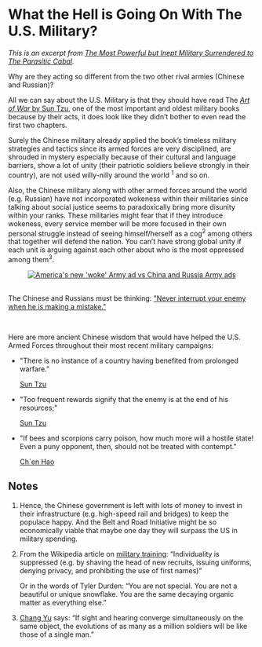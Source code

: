 # What the Hell is Going On With The U.S. Military?
*This is an excerpt from [The Most Powerful but Inept Military Surrendered to The Parasitic Cabal](https://lostvoice.substack.com/p/the-most-powerful-but-inept-military).*

Why are they acting so different from the two other rival armies (Chinese and Russian)?

All we can say about the U.S. Military is that they should have read The [*Art of War* by Sun Tzu](https://suntzusaid.com/), 
one of the most important and oldest military books because by their acts, it does look like 
they didn’t bother to even read the first two chapters.

Surely the Chinese military already applied the book’s timeless military strategies and 
tactics since its armed forces are very disciplined, are shrouded in mystery especially 
because of their cultural and language barriers, show a lot of unity (their patriotic 
soldiers believe strongly in their country), are not used willy-nilly around the world <sup>1</sup> 
and so on.

Also, the Chinese military along with other armed forces around the world (e.g. Russian) 
have not incorporated wokeness within their militaries since talking about social justice 
seems to paradoxically bring more disunity within your ranks. These militaries might fear 
that if they introduce wokeness, every service member will be more focused in their own 
personal struggle instead of seeing himself/herself as a cog<sup>2</sup> among others that together
will defend the nation. You can’t have strong global unity if each unit is arguing against 
each other about who is the most oppressed among them<sup>3</sup>.

<div align="center">
  <a href="https://www.youtube.com/watch?v=FXmyWdZfdgk"><img src="https://img.youtube.com/vi/FXmyWdZfdgk/0.jpg" alt="America's new 'woke' Army ad vs China and Russia Army ads"></a>
</div>

<br/>

The Chinese and Russians must be thinking: ["Never interrupt your enemy when he is making a mistake."](https://twitter.com/usarmy/status/242294060650475521)

<br/>

Here are more ancient Chinese wisdom that would have helped the U.S. Armed Forces 
throughout their most recent military campaigns:

- "There is no instance of a country having benefited from prolonged warfare."

  [Sun Tzu](https://suntzusaid.com/book/2/6)

- "Too frequent rewards signify that the enemy is at the end of his resources;"

  [Sun Tzu](https://suntzusaid.com/book/9/36)

- "If bees and scorpions carry poison, how much more will a hostile state! Even a puny opponent, then, should not be treated with contempt."
  
  [Ch`en Hao](https://suntzusaid.com/book/9/41)

## Notes

1. Hence, the Chinese government is left with lots of money to invest 
   in their infrastructure (e.g. high-speed rail and bridges) to keep 
   the populace happy. And the Belt and Road Initiative might be so 
   economically viable that maybe one day they will surpass the US in 
   military spending.
   
2. From the Wikipedia article on [military training](https://en.wikipedia.org/wiki/Military#Training): “Individuality is 
   suppressed (e.g. by shaving the head of new recruits, issuing uniforms, 
   denying privacy, and prohibiting the use of first names)”
   
   Or in the words of Tyler Durden: “You are not special. You are not a 
   beautiful or unique snowflake. You are the same decaying organic matter 
   as everything else.”

3. [Chang Yu](https://suntzusaid.com/book/7/24) says: “If sight and hearing converge simultaneously on the 
   same object, the evolutions of as many as a million soldiers will be 
   like those of a single man.”
